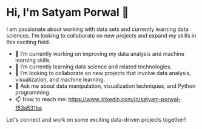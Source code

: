 # Hi, I'm Satyam Porwal 👋

I am passionate about working with data sets and currently learning data sciences. I'm looking to collaborate on new projects and expand my skills in this exciting field.

- 🔭 I’m currently working on improving my data analysis and machine learning skills.
- 🌱 I’m currently learning data science and related technologies.
- 🤝 I’m looking to collaborate on new projects that involve data analysis, visualization, and machine learning.
- 💬 Ask me about data manipulation, visualization techniques, and Python programming.
- 📫 How to reach me: https://www.linkedin.com/in/satyam-porwal-153a531ba

Let's connect and work on some exciting data-driven projects together!
